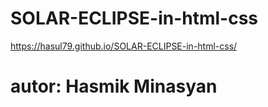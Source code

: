 # SOLAR-ECLIPSE-in-html-css

https://hasul79.github.io/SOLAR-ECLIPSE-in-html-css/

# autor: Hasmik Minasyan
